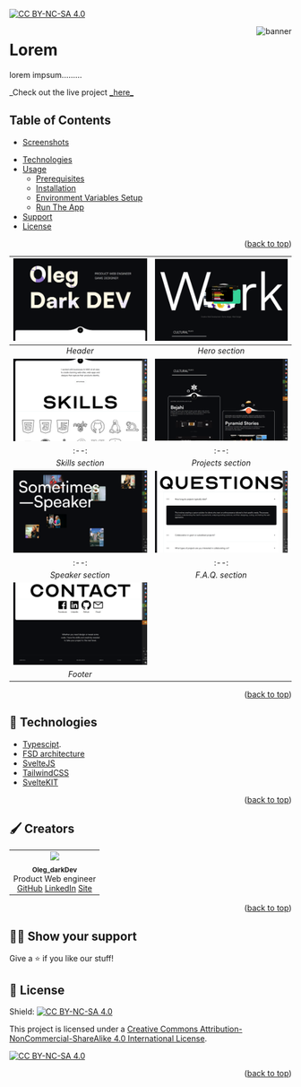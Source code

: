 <a name="readme-top"></a>

[![CC BY-NC-SA 4.0][cc-by-nc-sa-shield]][cc-by-nc-sa]

<img align="right" alt="banner" src="https://raw.githubusercontent.com/oleg-darkdev/oleg-darkdev/refs/heads/main/darkdev_promo_banner_crop.gif">

# Lorem

<!-- ![Thumbnail](https://raw.githubusercontent.com/oleg-darkdev/oleg-darkdev/refs/heads/main/darkdev_promo_banner_crop.gif) -->

lorem impsum.........

_Check out the live project [\_here_](https://oleg-darkdev.vercel.app/)

## Table of Contents

- [Screenshots](#screenshots)
<!-- - [Acknowledgements](#acknowledgements) -->
- [Technologies](#technologies)
- [Usage](#usage)
  - [Prerequisites](#prerequisites)
  - [Installation](#installation)
  - [Environment Variables Setup](#environment-variables-setup)
  - [Run The App](#run-the-app)
- [Support](#support)
- [License](#license)

<p align="right">(<a href="#readme-top">back to top</a>)</p>


<a name="screenshots"></a>


|     ![Header](static/promo_imgs_for_repo/1.png)      |   ![Hero section](static/promo_imgs_for_repo/2.png)   |
| :--------------------------------------------------: | :---------------------------------------------------: |
|                       _Header_                       |                    _Hero section_                     |
| ![Skills section](static/promo_imgs_for_repo/3.png)  | ![Projects section](static/promo_imgs_for_repo/4.png) |
|                         :--:                         |                         :--:                          |
|                   _Skills section_                   |                  _Projects section_                   |
| ![Speaker section](static/promo_imgs_for_repo/5.png) |  ![F.A.Q. section](static/promo_imgs_for_repo/6.png)  |
|                         :--:                         |                         :--:                          |
|                  _Speaker section_                   |                   _F.A.Q. section_                    |
|     ![Footer](static/promo_imgs_for_repo/7.png)      |
|                       _Footer_                       |

<p align="right">(<a href="#readme-top">back to top</a>)</p>

## 👾 Technologies

<a name="technologies"></a>

- [Typescipt](https://www.typescriptlang.org/).
- [FSD architecture](https://feature-sliced.design/ru/docs/get-started)
- [SvelteJS](https://svelte.dev/)
- [TailwindCSS](https://tailwindcss.com/)
- [SvelteKIT](https://kit.svelte.dev/)

<p align="right">(<a href="#readme-top">back to top</a>)</p>

## 🖌 Creators

<a name=""></a>


<table>
 <tr>
    <td align="center">
    <img src="/assets/headshots/mini.png"" width="200px;"/><br />
    <sub><b>Oleg_darkDev</b></sub><br />Product Web engineer<br />
    <a href="https://github.com/oleg-darkdev" target="_blank">GitHub</a>
    <a href="https://www.linkedin.com/in/oleg-darkdev" target="_blank">LinkedIn</a>
    <a href="https://oleg-darkdev.vercel.app/" target="_blank">Site</a>
    </td>
    
 </tr>
</table>

<p align="right">(<a href="#readme-top">back to top</a>)</p>

## 💪🏼 Show your support

Give a ⭐️ if you like our stuff!

<a name="support"></a>


## 📝 License

<a name="license"></a>


Shield: [![CC BY-NC-SA 4.0][cc-by-nc-sa-shield]][cc-by-nc-sa]

This project is licensed under a
[Creative Commons Attribution-NonCommercial-ShareAlike 4.0 International License][cc-by-nc-sa].

[![CC BY-NC-SA 4.0][cc-by-nc-sa-image]][cc-by-nc-sa]

[cc-by-nc-sa]: http://creativecommons.org/licenses/by-nc-sa/4.0/
[cc-by-nc-sa-image]: https://licensebuttons.net/l/by-nc-sa/4.0/88x31.png
[cc-by-nc-sa-shield]: https://img.shields.io/badge/License-CC%20BY--NC--SA%204.0-lightgrey.svg

<!-- This project is []() licensed. -->

<p align="right">(<a href="#readme-top">back to top</a>)</p>
